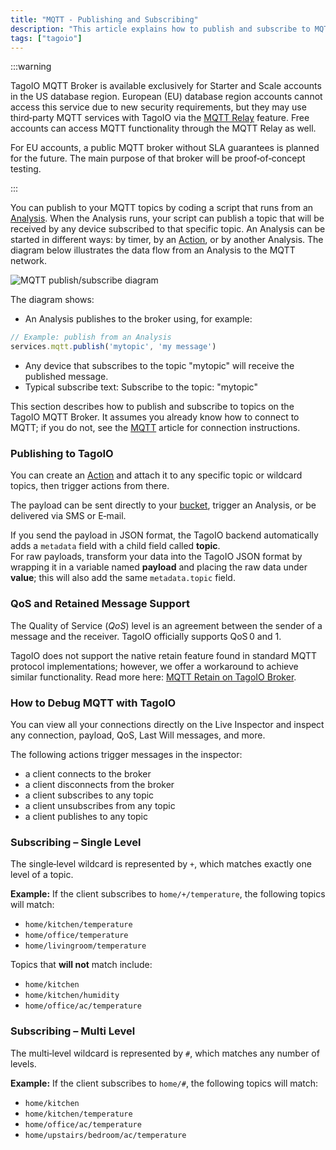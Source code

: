 ```yaml
---
title: "MQTT - Publishing and Subscribing"
description: "This article explains how to publish and subscribe to MQTT topics from a TagoIO Analysis, including account availability for TagoIO's MQTT broker and an example of publishing from an Analysis."
tags: ["tagoio"]
---
```

:::warning

TagoIO MQTT Broker is available exclusively for Starter and Scale accounts in the US database region. European (EU) database region accounts cannot access this service due to new security requirements, but they may use third‑party MQTT services with TagoIO via the [MQTT Relay](/docs/tagoio/integrations/networks/mqtt/connecting-your-mqtt-broker-to-tagoio) feature. Free accounts can access MQTT functionality through the MQTT Relay as well.

For EU accounts, a public MQTT broker without SLA guarantees is planned for the future. The main purpose of that broker will be proof‑of‑concept testing.

:::

You can publish to your MQTT topics by coding a script that runs from an [Analysis](/docs/tagoio/analysis/). When the Analysis runs, your script can publish a topic that will be received by any device subscribed to that specific topic. An Analysis can be started in different ways: by timer, by an [Action](/docs/tagoio/actions/), or by another Analysis. The diagram below illustrates the data flow from an Analysis to the MQTT network.

![MQTT publish/subscribe diagram](/docs_imagem/tagoio/mqtt-publishing-and-subscribing-2.png)

The diagram shows:
- An Analysis publishes to the broker using, for example:
```javascript
// Example: publish from an Analysis
services.mqtt.publish('mytopic', 'my message')
```
- Any device that subscribes to the topic "mytopic" will receive the published message.
- Typical subscribe text: Subscribe to the topic: "mytopic"

This section describes how to publish and subscribe to topics on the TagoIO MQTT Broker. It assumes you already know how to connect to MQTT; if you do not, see the [MQTT](/docs/tagoio/integrations/networks/mqtt/) article for connection instructions.

### Publishing to TagoIO

You can create an [Action](/docs/tagoio/actions/trigger-by-mqtt-topic) and attach it to any specific topic or wildcard topics, then trigger actions from there.

<!-- Image temporarily disabled: Action example - /cdn.elev.io/file/uploads/pmfKQdI17QsonYtKqFR0lo14i0mduRrZCtXE2bzClic/V6qqrtoqow2xmYBCAXSAPiLPUuftZotTvMGTz_dq0W8/1588011165303-pog.png -->

The payload can be sent directly to your [bucket](/docs/tagoio/devices/), trigger an Analysis, or be delivered via SMS or E‑mail.

If you send the payload in JSON format, the TagoIO backend automatically adds a `metadata` field with a child field called **topic**.  
For raw payloads, transform your data into the TagoIO JSON format by wrapping it in a variable named **payload** and placing the raw data under **value**; this will also add the same `metadata.topic` field.

### QoS and Retained Message Support

The Quality of Service (_QoS_) level is an agreement between the sender of a message and the receiver. TagoIO officially supports QoS 0 and 1.

TagoIO does not support the native retain feature found in standard MQTT protocol implementations; however, we offer a workaround to achieve similar functionality. Read more here: [MQTT Retain on TagoIO Broker](/docs/tagoio/integrations/networks/mqtt/mqtt-retain-on-tagoio-broker).

### How to Debug MQTT with TagoIO

You can view all your connections directly on the Live Inspector and inspect any connection, payload, QoS, Last Will messages, and more.

The following actions trigger messages in the inspector:

- a client connects to the broker  
- a client disconnects from the broker  
- a client subscribes to any topic  
- a client unsubscribes from any topic  
- a client publishes to any topic  

### Subscribing – Single Level

The single‑level wildcard is represented by `+`, which matches exactly one level of a topic.

**Example:** If the client subscribes to `home/+/temperature`, the following topics will match:

- `home/kitchen/temperature`
- `home/office/temperature`
- `home/livingroom/temperature`

Topics that **will not** match include:

- `home/kitchen`
- `home/kitchen/humidity`
- `home/office/ac/temperature`

### Subscribing – Multi Level

The multi‑level wildcard is represented by `#`, which matches any number of levels.

**Example:** If the client subscribes to `home/#`, the following topics will match:

- `home/kitchen`
- `home/kitchen/temperature`
- `home/office/ac/temperature`
- `home/upstairs/bedroom/ac/temperature`